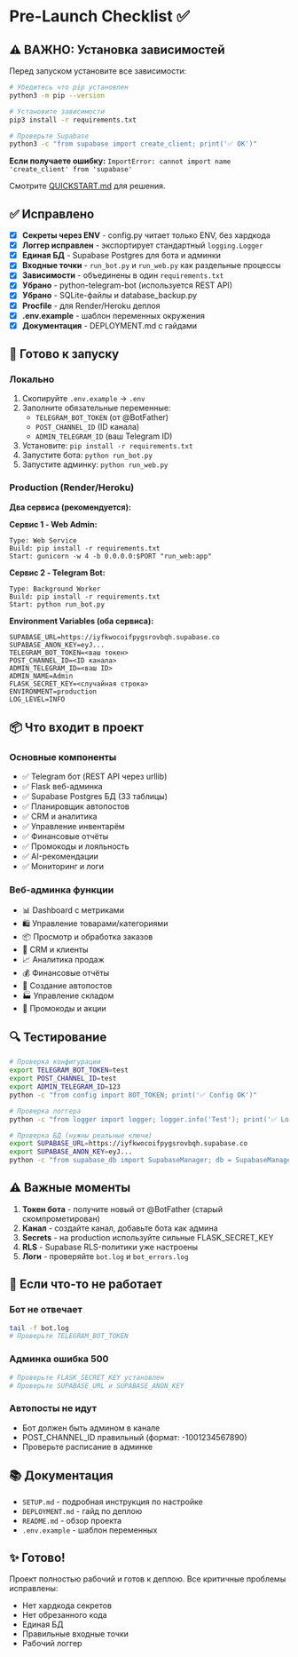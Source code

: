 # Pre-Launch Checklist ✅

## ⚠️ ВАЖНО: Установка зависимостей

Перед запуском установите все зависимости:

```bash
# Убедитесь что pip установлен
python3 -m pip --version

# Установите зависимости
pip3 install -r requirements.txt

# Проверьте Supabase
python3 -c "from supabase import create_client; print('✅ OK')"
```

**Если получаете ошибку:** `ImportError: cannot import name 'create_client' from 'supabase'`

Смотрите [QUICKSTART.md](QUICKSTART.md) для решения.

## ✅ Исправлено

- [x] **Секреты через ENV** - config.py читает только ENV, без хардкода
- [x] **Логгер исправлен** - экспортирует стандартный `logging.Logger`
- [x] **Единая БД** - Supabase Postgres для бота и админки
- [x] **Входные точки** - `run_bot.py` и `run_web.py` как раздельные процессы
- [x] **Зависимости** - объединены в один `requirements.txt`
- [x] **Убрано** - python-telegram-bot (используется REST API)
- [x] **Убрано** - SQLite-файлы и database_backup.py
- [x] **Procfile** - для Render/Heroku деплоя
- [x] **.env.example** - шаблон переменных окружения
- [x] **Документация** - DEPLOYMENT.md с гайдами

## 🚀 Готово к запуску

### Локально

1. Скопируйте `.env.example` → `.env`
2. Заполните обязательные переменные:
   - `TELEGRAM_BOT_TOKEN` (от @BotFather)
   - `POST_CHANNEL_ID` (ID канала)
   - `ADMIN_TELEGRAM_ID` (ваш Telegram ID)
3. Установите: `pip install -r requirements.txt`
4. Запустите бота: `python run_bot.py`
5. Запустите админку: `python run_web.py`

### Production (Render/Heroku)

**Два сервиса (рекомендуется):**

**Сервис 1 - Web Admin:**
```
Type: Web Service
Build: pip install -r requirements.txt
Start: gunicorn -w 4 -b 0.0.0.0:$PORT "run_web:app"
```

**Сервис 2 - Telegram Bot:**
```
Type: Background Worker
Build: pip install -r requirements.txt
Start: python run_bot.py
```

**Environment Variables (оба сервиса):**
```
SUPABASE_URL=https://iyfkwocoifpygsrovbqh.supabase.co
SUPABASE_ANON_KEY=eyJ...
TELEGRAM_BOT_TOKEN=<ваш токен>
POST_CHANNEL_ID=<ID канала>
ADMIN_TELEGRAM_ID=<ваш ID>
ADMIN_NAME=Admin
FLASK_SECRET_KEY=<случайная строка>
ENVIRONMENT=production
LOG_LEVEL=INFO
```

## 📦 Что входит в проект

### Основные компоненты
- ✅ Telegram бот (REST API через urllib)
- ✅ Flask веб-админка
- ✅ Supabase Postgres БД (33 таблицы)
- ✅ Планировщик автопостов
- ✅ CRM и аналитика
- ✅ Управление инвентарём
- ✅ Финансовые отчёты
- ✅ Промокоды и лояльность
- ✅ AI-рекомендации
- ✅ Мониторинг и логи

### Веб-админка функции
- 📊 Dashboard с метриками
- 🛍 Управление товарами/категориями
- 📦 Просмотр и обработка заказов
- 👥 CRM и клиенты
- 📈 Аналитика продаж
- 💰 Финансовые отчёты
- 📱 Создание автопостов
- 🏭 Управление складом
- 🎁 Промокоды и акции

## 🔍 Тестирование

```bash
# Проверка конфигурации
export TELEGRAM_BOT_TOKEN=test
export POST_CHANNEL_ID=test
export ADMIN_TELEGRAM_ID=123
python -c "from config import BOT_TOKEN; print('✅ Config OK')"

# Проверка логгера
python -c "from logger import logger; logger.info('Test'); print('✅ Logger OK')"

# Проверка БД (нужны реальные ключи)
export SUPABASE_URL=https://iyfkwocoifpygsrovbqh.supabase.co
export SUPABASE_ANON_KEY=eyJ...
python -c "from supabase_db import SupabaseManager; db = SupabaseManager(); print('✅ DB OK')"
```

## ⚠️ Важные моменты

1. **Токен бота** - получите новый от @BotFather (старый скомпрометирован)
2. **Канал** - создайте канал, добавьте бота как админа
3. **Secrets** - на production используйте сильные FLASK_SECRET_KEY
4. **RLS** - Supabase RLS-политики уже настроены
5. **Логи** - проверяйте `bot.log` и `bot_errors.log`

## 🐛 Если что-то не работает

### Бот не отвечает
```bash
tail -f bot.log
# Проверьте TELEGRAM_BOT_TOKEN
```

### Админка ошибка 500
```bash
# Проверьте FLASK_SECRET_KEY установлен
# Проверьте SUPABASE_URL и SUPABASE_ANON_KEY
```

### Автопосты не идут
- Бот должен быть админом в канале
- POST_CHANNEL_ID правильный (формат: -1001234567890)
- Проверьте расписание в админке

## 📚 Документация

- `SETUP.md` - подробная инструкция по настройке
- `DEPLOYMENT.md` - гайд по деплою
- `README.md` - обзор проекта
- `.env.example` - шаблон переменных

## ✨ Готово!

Проект полностью рабочий и готов к деплою. Все критичные проблемы исправлены:
- Нет хардкода секретов
- Нет обрезанного кода
- Единая БД
- Правильные входные точки
- Рабочий логгер
